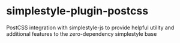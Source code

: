 # simplestyle-plugin-postcss
PostCSS integration with simplestyle-js to provide helpful utility and additional features to the zero-dependency simplestyle base
